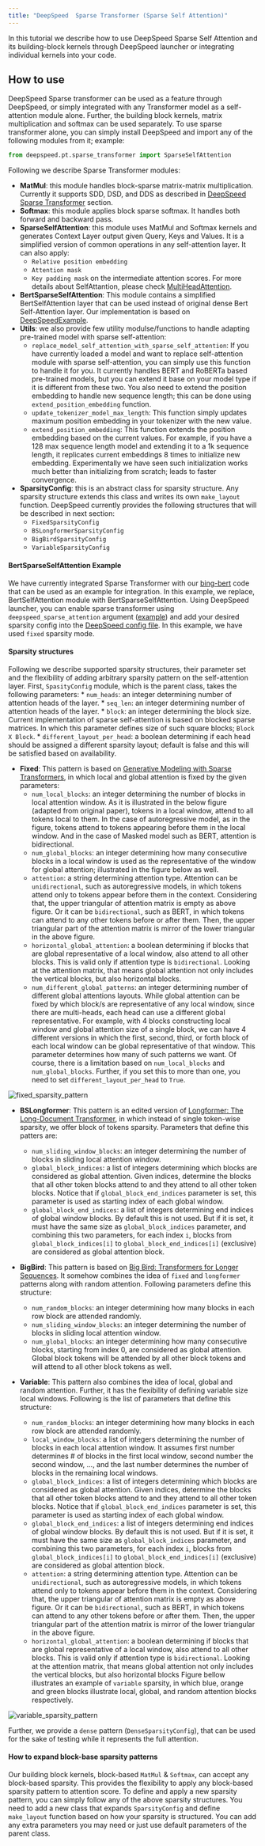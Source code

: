 ```yaml
---
title: "DeepSpeed  Sparse Transformer (Sparse Self Attention)"
---
```


In this tutorial we describe how to use DeepSpeed Sparse Self Attention and its building-block kernels through DeepSpeed launcher or integrating individual kernels into your code.

## How to use
DeepSpeed Sparse transformer can be used as a feature through DeepSpeed, or simply integrated with any Transformer model as a self-attention module alone. Further, the building block kernels, matrix multiplication and softmax can be used separately. To use sparse transformer alone, you can simply install DeepSpeed and import any of the following modules from it; example:
```python
from deepspeed.pt.sparse_transformer import SparseSelfAttention
```
Following we describe Sparse Transformer modules:
* **MatMul**: this module handles block-sparse matrix-matrix multiplication. Currently it supports SDD, DSD, and DDS as described in [DeepSpeed Sparse Transformer](https://github.com/microsoft/DeepSpeed-internal/tree/master/docs/_posts/2020-08-00-sparse-transformer.md) section.
* **Softmax**: this module applies block sparse softmax. It handles both forward and backward pass.
* **SparseSelfAttention**: this module uses MatMul and Softmax kernels and generates Context Layer output given Query, Keys and Values. It is a simplified version of common operations in any self-attention layer. It can also apply:
	* `Relative position embedding`
	* `Attention mask`
	* `Key padding mask`
on the intermediate attention scores. For more details about SelfAttantion, please check [MultiHeadAttention](https://pytorch.org/docs/master/generated/torch.nn.MultiheadAttention.html#multiheadattention).
* **BertSparseSelfAttention**: This module contains a simplified BertSelfAttention layer that can be used instead of original dense Bert Self-Attention layer. Our implementation is based on [DeepSpeedExample](https://github.com/microsoft/DeepSpeedExamples/blob/9e2c34e31cec99f7d5785c6a1a3b0854c322f883/bing_bert/nvidia/modelingpreln.py#L373-#L434).
* **Utils**: we also provide few utility modulse/functions to handle adapting pre-trained model with sparse self-attention:
	* `replace_model_self_attention_with_sparse_self_attention`: If you have currently loaded a model and want to replace self-attention module with sparse self-attention, you can simply use this function to handle it for you. It currently handles BERT and RoBERTa based pre-trained models, but you can extend it base on your model type if it is different from these two. You also need to extend the position embedding to handle new sequence length; this can be done using `extend_position_embedding` function.
	* `update_tokenizer_model_max_length`: This function simply updates maximum position embedding in your tokenizer with the new value.
	* `extend_position_embedding`: This function extends the position embedding based on the current values. For example, if you have a 128 max sequence length model and extending it to a 1k sequence length, it replicates current embeddings 8 times to initialize new embedding. Experimentally we have seen such initialization works much better than initializing from scratch; leads to faster convergence.
* **SparsityConfig**: this is an abstract class for sparsity structure. Any sparsity structure extends this class and writes its own `make_layout` function. DeepSpeed currently provides the following structures that will be described in next section:
	* `FixedSparsityConfig`
	* `BSLongformerSparsityConfig`
	* `BigBirdSparsityConfig`
	* `VariableSparsityConfig`

#### BertSparseSelfAttention Example
We have currently integrated Sparse Transformer with our [bing-bert](https://github.com/microsoft/DeepSpeedExamples/blob/master/bing_bert/nvidia/modelingpreln.py) code that can be used as an example for integration. In this example, we replace, BertSelfAttention module with BertSparseSelfAttention. Using DeepSpeed launcher, you can enable sparse transformer using `deepspeed_sparse_attention` argument ([example](https://github.com/microsoft/DeepSpeedExamples/blob/master/bing_bert/deepspeed_bsz64k_lamb_config_seq128.json)) and add your desired sparsity config into the [DeepSpeed config file](https://github.com/microsoft/DeepSpeedExamples/blob/master/bing_bert/deepspeed_bsz64k_lamb_config_seq128.json). In this example, we have used `fixed` sparsity mode.


#### Sparsity structures
Following we describe supported sparsity structures, their parameter set and the flexibility of adding arbitrary sparsity pattern on the self-attention layer.
First, `SpasityConfig` module, which is the parent class, takes the following parameters:
	* `num_heads`: an integer determining number of attention heads of the layer.
	* `seq_len`: an integer determining number of attention heads of the layer.
	* `block`: an integer determining the block size. Current implementation of sparse self-attention is based on blocked sparse matrices. In which this parameter defines size of such square blocks; `Block X Block`.
	* `different_layout_per_head`: a boolean determining if each head should be assigned a different sparsity layout; default is false and this will be satisfied based on availability.

* **Fixed**:
This pattern is based on [Generative Modeling with Sparse Transformers](https://arxiv.org/abs/1904.10509), in which local and global attention is fixed by the given parameters:
	* `num_local_blocks`: an integer determining the number of blocks in local attention window. As it is illustrated in the below figure (adapted from original paper), tokens in a local window, attend to all tokens local to them. In the case of autoregressive model, as in the figure, tokens attend to tokens appearing before them in the local window. And in the case of Masked model such as BERT, attention is bidirectional.
	* `num_global_blocks`: an integer determining how many consecutive blocks in a local window is used as the representative of the window for global attention; illustrated in the figure below as well.
	* `attention`: a string determining attention type. Attention can be `unidirectional`, such as autoregressive models, in which tokens attend only to tokens appear before them in the context. Considering that, the upper triangular of attention matrix is empty as above figure. Or it can be `bidirectional`, such as BERT, in which tokens can attend to any other tokens before or after them. Then, the upper triangular part of the attention matrix is mirror of the lower triangular in the above figure.
	* `horizontal_global_attention`: a boolean determining if blocks that are global representative of a local window, also attend to all other blocks. This is valid only if attention type is `bidirectional`. Looking at the attention matrix, that means global attention not only includes the vertical blocks, but also horizontal blocks.
	* `num_different_global_patterns`: an integer determining number of different global attentions layouts. While global attention can be fixed by which block/s are representative of any local window, since there are multi-heads, each head can use a different global representative. For example, with 4 blocks constructing local window and global attention size of a single block, we can have 4 different versions in which the first, second, third, or forth block of each local window can be global representative of that window. This parameter determines how many of such patterns we want. Of course, there is a limitation based on `num_local_blocks` and `num_global_blocks`. Further, if you set this to more than one, you need to set `different_layout_per_head` to `True`.

![fixed_sparsity_pattern](/assets/images/fixed_sparsity_pattern.png)

* **BSLongformer**:
This pattern is an edited version of [Longformer: The Long-Document Transformer](https://arxiv.org/pdf/2004.05150.pdf), in which instead of single token-wise sparsity, we offer block of tokens sparsity. Parameters that define this patters are:
	* `num_sliding_window_blocks`: an integer determining the number of blocks in sliding local attention window.
	* `global_block_indices`: a list of integers determining which blocks are considered as global attention. Given indices, determine the blocks that all other token blocks attend to and they attend to all other token blocks. Notice that if `global_block_end_indices` parameter is set, this parameter is used as starting index of each global window.
	* `global_block_end_indices`: a list of integers determining end indices of global window blocks. By default this is not used. But if it is set, it must have the same size as `global_block_indices` parameter, and combining this two parameters, for each index `i`, blocks from `global_block_indices[i]` to `global_block_end_indices[i]` (exclusive) are considered as global attention block.

* **BigBird**:
This pattern is based on [Big Bird: Transformers for Longer Sequences](https://arxiv.org/pdf/2007.14062.pdf). It somehow combines the idea of `fixed` and `longformer` patterns along with random attention. Following parameters define this structure:
	* `num_random_blocks`: an integer determining how many blocks in each row block are attended randomly.
	* `num_sliding_window_blocks`: an integer determining the number of blocks in sliding local attention window.
	* `num_global_blocks`: an integer determining how many consecutive blocks, starting from index 0, are considered as global attention. Global block tokens will be attended by all other block tokens and will attend to all other block tokens as well.

* **Variable**:
This pattern also combines the idea of local, global and random attention. Further, it has the flexibility of defining variable size local windows. Following is the list of parameters that define this structure:
	* `num_random_blocks`: an integer determining how many blocks in each row block are attended randomly.
	* `local_window_blocks`: a list of integers determining the number of blocks in each local attention window. It assumes first number determines # of blocks in the first local window, second number the second window, ..., and the last number determines the number of blocks in the remaining local windows.
	* `global_block_indices`: a list of integers determining which blocks are considered as global attention. Given indices, determine the blocks that all other token blocks attend to and they attend to all other token blocks. Notice that if `global_block_end_indices` parameter is set, this parameter is used as starting index of each global window.
	* `global_block_end_indices`: a list of integers determining end indices of global window blocks. By default this is not used. But if it is set, it must have the same size as `global_block_indices` parameter, and combining this two parameters, for each index `i`, blocks from `global_block_indices[i]` to `global_block_end_indices[i]` (exclusive) are considered as global attention block.
	* `attention`: a string determining attention type. Attention can be `unidirectional`, such as autoregressive models, in which tokens attend only to tokens appear before them in the context. Considering that, the upper triangular of attention matrix is empty as above figure. Or it can be `bidirectional`, such as BERT, in which tokens can attend to any other tokens before or after them. Then, the upper triangular part of the attention matrix is mirror of the lower triangular in the above figure.
	* `horizontal_global_attention`: a boolean determining if blocks that are global representative of a local window, also attend to all other blocks. This is valid only if attention type is `bidirectional`. Looking at the attention matrix, that means global attention not only includes the vertical blocks, but also horizontal blocks
Figure bellow illustrates an example of `variable` sparsity, in which blue, orange and green blocks illustrate local, global, and random attention blocks respectively.

![variable_sparsity_pattern](/assets/images/variable_sparsity_pattern.png)

Further, we provide a `dense` pattern (`DenseSparsityConfig`), that can be used for the sake of testing while it represents the full attention.


#### How to expand block-base sparsity patterns
Our building block kernels, block-based `MatMul` & `Softmax`, can accept any block-based sparsity. This provides the flexibility to apply any block-based sparsity pattern to attention score. To define and apply a new sparsity pattern, you can simply follow any of the above sparsity structures. You need to add a new class that expands `SparsityConfig` and define `make_layout` function based on how your sparsity is structured. You can add any extra parameters you may need or just use default parameters of the parent class.
